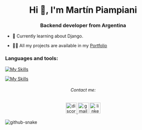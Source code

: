 <h1 align="center">Hi 👋, I'm Martín Piampiani</h1>
<h3 align="center">Backend developer from Argentina</h3>

- 🌱 Currently learning about Django.

- 👨‍💻 All my projects are available in my [Portfolio](https://1pampu.github.io/my-portfolio/)


<h3 align="left">Languages and tools:</h3>

[![My Skills](https://skillicons.dev/icons?i=python,cs,js,html,css,arduino,git)](https://skillicons.dev)

[![My Skills](https://skillicons.dev/icons?i=django,flask,fastapi,dotnet,mysql)](https://skillicons.dev)

<h6 align="center"> Contact me:</h6>
<div align="center">
  <a href="https://discordapp.com/users/485605121506541579"><img src="https://img.shields.io/static/v1?message=Discord&logo=discord&label=&color=7289DA&logoColor=white&labelColor=&style=for-the-badge" height="35" alt="discord logo"  /> </a>
  <a href="mailto:piampianimartin@gmail.com"><img src="https://img.shields.io/static/v1?message=Gmail&logo=gmail&label=&color=D14836&logoColor=white&labelColor=&style=for-the-badge" height="35" alt="gmail logo"  /></a>
  <a href="https://www.linkedin.com/in/martin-piampiani/?locale=en_US"><img src="https://img.shields.io/static/v1?message=LinkedIn&logo=linkedin&label=&color=0077B5&logoColor=white&labelColor=&style=for-the-badge" height="35" alt="linkedin logo"  /></a>
</div>

<br clear="both">

<picture>
  <source media="(prefers-color-scheme: dark)" srcset="https://raw.githubusercontent.com/1Pampu/1Pampu/output/github-contribution-grid-snake-dark.svg" />
  <source media="(prefers-color-scheme: light)" srcset="https://raw.githubusercontent.com/1Pampu/1Pampu/output/github-contribution-grid-snake.svg" />
  <img alt="github-snake" src="https://raw.githubusercontent.com/1Pampu/1Pampu/output/snake.svg" />
</picture>
